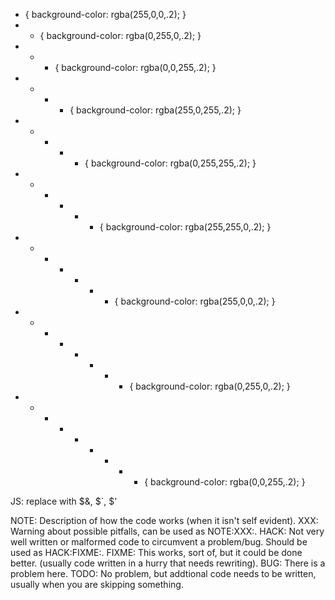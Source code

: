 * { background-color: rgba(255,0,0,.2); }
* * { background-color: rgba(0,255,0,.2); }
* * * { background-color: rgba(0,0,255,.2); }
* * * * { background-color: rgba(255,0,255,.2); }
* * * * * { background-color: rgba(0,255,255,.2); }
* * * * * * { background-color: rgba(255,255,0,.2); }
* * * * * * * { background-color: rgba(255,0,0,.2); }
* * * * * * * * { background-color: rgba(0,255,0,.2); }
* * * * * * * * * { background-color: rgba(0,0,255,.2); }

JS: replace with $&, $`, $'

NOTE: Description of how the code works (when it isn't self evident).
XXX: Warning about possible pitfalls, can be used as NOTE:XXX:.
HACK: Not very well written or malformed code to circumvent a problem/bug. Should be used as HACK:FIXME:.
FIXME: This works, sort of, but it could be done better. (usually code written in a hurry that needs rewriting).
BUG: There is a problem here.
TODO: No problem, but addtional code needs to be written, usually when you are skipping something.
